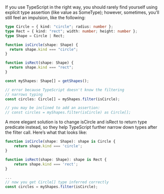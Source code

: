 If you use TypeScript in the right way, you should rarely find yourself using explicit type assertion (like value as SomeType); however, sometimes, you’ll still feel an impulsion, like the following:

```ts
type Circle = { kind: "circle"; radius: number };
type Rect = { kind: "rect"; width: number; height: number };
type Shape = Circle | Rect;

function isCircle(shape: Shape) {
  return shape.kind === "circle";
}

function isRect(shape: Shape) {
  return shape.kind === "rect";
}

const myShapes: Shape[] = getShapes();

// error because TypeScript doesn't know the filtering
// narrows typing
const circles: Circle[] = myShapes.filter(isCircle);

// you may be inclined to add an assertion:
// const circles = myShapes.filter(isCircle) as Circle[];
```

A more elegant solution is to change isCircle and isRect to return type predicate instead, so they help TypeScript further narrow down types after the filter call. Here’s what that looks like:

```ts
function isCircle(shape: Shape): shape is Circle {
    return shape.kind === 'circle';
}

function isRect(shape: Shape): shape is Rect {
    return shape.kind === 'rect';
}

...
// now you get Circle[] type inferred correctly
const circles = myShapes.filter(isCircle);
```
